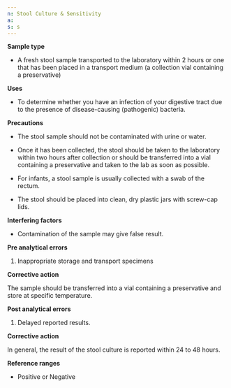```yaml
---
n: Stool Culture & Sensitivity
a: 
s: s
---
```



__Sample type__ 

-	A fresh stool sample transported to the laboratory within 2 hours or one that has been placed in a transport medium (a collection vial containing a preservative)

__Uses__

-	To determine whether you have an infection of your digestive tract due to the presence of disease-causing (pathogenic) bacteria.

__Precautions__

-	The stool sample should not be contaminated with urine or water. 

-	Once it has been collected, the stool should be taken to the laboratory within two hours after collection or should be transferred into a vial containing a preservative and taken to the lab as soon as possible.

-	For infants, a stool sample is usually collected with a swab of the rectum.

-	The stool should be placed into clean, dry plastic jars with screw-cap lids. 

__Interfering factors__

-	Contamination of the sample may give false result.

__Pre analytical errors__ 

1)	Inappropriate storage and transport specimens 

__Corrective action__

The sample should be transferred into a vial containing a preservative and store at specific temperature.

__Post analytical errors__

1)	Delayed reported results. 

__Corrective action__

In general, the result of the stool culture is reported within 24 to 48 hours.

__Reference ranges__ 

-	Positive or Negative 